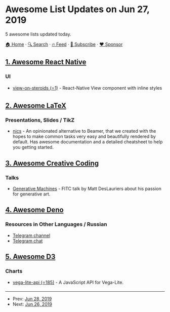# Awesome List Updates on Jun 27, 2019

5 awesome lists updated today.

[🏠 Home](/README.md) · [🔍 Search](https://www.trackawesomelist.com/search/) · [🔥 Feed](https://www.trackawesomelist.com/rss.xml) · [📮 Subscribe](https://trackawesomelist.us17.list-manage.com/subscribe?u=d2f0117aa829c83a63ec63c2f&id=36a103854c) · [❤️  Sponsor](https://github.com/sponsors/theowenyoung)



## [1. Awesome React Native](/content/jondot/awesome-react-native/README.md)

### UI

*   [view-on-steroids (⭐1)](https://github.com/vko-online/pane) - React-Native View component with inline styles

## [2. Awesome LaTeX](/content/egeerardyn/awesome-LaTeX/README.md)

### Presentations, Slides / TikZ

*   [nics](https://nics.nilcons.com/) - An opinionated alternative to Beamer, that we created with the hopes to make common tasks very easy and beautifully rendered by default.  Has awesome documentation and a detailed cheatsheet to help you getting started.

## [3. Awesome Creative Coding](/content/terkelg/awesome-creative-coding/README.md)

### Talks

*   [Generative Machines](https://www.youtube.com/watch?v=8Uo6zFwSO78) - FITC talk by Matt DesLauriers about his passion for generative art.

## [4. Awesome Deno](/content/denolib/awesome-deno/README.md)

### Resources in Other Languages / Russian

*   [Telegram channel](https://t.me/denoland_ru)
*   [Telegram chat](https://t.me/denoland)

## [5. Awesome D3](/content/wbkd/awesome-d3/README.md)

### Charts

*   [vega-lite-api (⭐185)](https://github.com/vega/vega-lite-api) - A JavaScript API for Vega-Lite.

---

- Prev: [Jun 28, 2019](/content/2019/06/28/README.md)
- Next: [Jun 26, 2019](/content/2019/06/26/README.md)